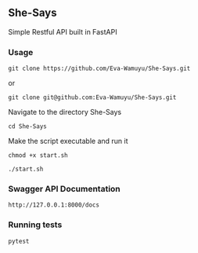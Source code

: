 ## She-Says

Simple Restful API built in FastAPI


### Usage
```
git clone https://github.com/Eva-Wamuyu/She-Says.git 
```
or
```
git clone git@github.com:Eva-Wamuyu/She-Says.git
```
Navigate to the directory She-Says

```
cd She-Says
```

Make the script executable and run it
```
chmod +x start.sh  

./start.sh

```

### Swagger API Documentation
```
http://127.0.0.1:8000/docs
```



### Running tests
```
pytest
```
